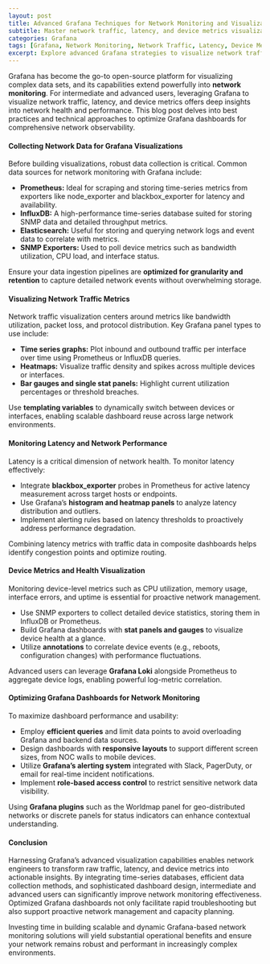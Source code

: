 ```yaml
---
layout: post
title: Advanced Grafana Techniques for Network Monitoring and Visualization
subtitle: Master network traffic, latency, and device metrics visualization with Grafana for superior network insights
categories: Grafana
tags: [Grafana, Network Monitoring, Network Traffic, Latency, Device Metrics, Prometheus, InfluxDB, SNMP, Visualization, Monitoring Tools]
excerpt: Explore advanced Grafana strategies to visualize network traffic, latency, and device metrics, enabling enhanced network monitoring and operational efficiency.
---
```

Grafana has become the go-to open-source platform for visualizing complex data sets, and its capabilities extend powerfully into **network monitoring**. For intermediate and advanced users, leveraging Grafana to visualize network traffic, latency, and device metrics offers deep insights into network health and performance. This blog post delves into best practices and technical approaches to optimize Grafana dashboards for comprehensive network observability.

#### Collecting Network Data for Grafana Visualizations

Before building visualizations, robust data collection is critical. Common data sources for network monitoring with Grafana include:

- **Prometheus:** Ideal for scraping and storing time-series metrics from exporters like node_exporter and blackbox_exporter for latency and availability.
- **InfluxDB:** A high-performance time-series database suited for storing SNMP data and detailed throughput metrics.
- **Elasticsearch:** Useful for storing and querying network logs and event data to correlate with metrics.
- **SNMP Exporters:** Used to poll device metrics such as bandwidth utilization, CPU load, and interface status.

Ensure your data ingestion pipelines are **optimized for granularity and retention** to capture detailed network events without overwhelming storage.

#### Visualizing Network Traffic Metrics

Network traffic visualization centers around metrics like bandwidth utilization, packet loss, and protocol distribution. Key Grafana panel types to use include:

- **Time series graphs:** Plot inbound and outbound traffic per interface over time using Prometheus or InfluxDB queries.
- **Heatmaps:** Visualize traffic density and spikes across multiple devices or interfaces.
- **Bar gauges and single stat panels:** Highlight current utilization percentages or threshold breaches.

Use **templating variables** to dynamically switch between devices or interfaces, enabling scalable dashboard reuse across large network environments.

#### Monitoring Latency and Network Performance

Latency is a critical dimension of network health. To monitor latency effectively:

- Integrate **blackbox_exporter** probes in Prometheus for active latency measurement across target hosts or endpoints.
- Use Grafana’s **histogram and heatmap panels** to analyze latency distribution and outliers.
- Implement alerting rules based on latency thresholds to proactively address performance degradation.

Combining latency metrics with traffic data in composite dashboards helps identify congestion points and optimize routing.

#### Device Metrics and Health Visualization

Monitoring device-level metrics such as CPU utilization, memory usage, interface errors, and uptime is essential for proactive network management.

- Use SNMP exporters to collect detailed device statistics, storing them in InfluxDB or Prometheus.
- Build Grafana dashboards with **stat panels and gauges** to visualize device health at a glance.
- Utilize **annotations** to correlate device events (e.g., reboots, configuration changes) with performance fluctuations.

Advanced users can leverage **Grafana Loki** alongside Prometheus to aggregate device logs, enabling powerful log-metric correlation.

#### Optimizing Grafana Dashboards for Network Monitoring

To maximize dashboard performance and usability:

- Employ **efficient queries** and limit data points to avoid overloading Grafana and backend data sources.
- Design dashboards with **responsive layouts** to support different screen sizes, from NOC walls to mobile devices.
- Utilize **Grafana’s alerting system** integrated with Slack, PagerDuty, or email for real-time incident notifications.
- Implement **role-based access control** to restrict sensitive network data visibility.

Using **Grafana plugins** such as the Worldmap panel for geo-distributed networks or discrete panels for status indicators can enhance contextual understanding.

#### Conclusion

Harnessing Grafana’s advanced visualization capabilities enables network engineers to transform raw traffic, latency, and device metrics into actionable insights. By integrating time-series databases, efficient data collection methods, and sophisticated dashboard design, intermediate and advanced users can significantly improve network monitoring effectiveness. Optimized Grafana dashboards not only facilitate rapid troubleshooting but also support proactive network management and capacity planning.

Investing time in building scalable and dynamic Grafana-based network monitoring solutions will yield substantial operational benefits and ensure your network remains robust and performant in increasingly complex environments.
